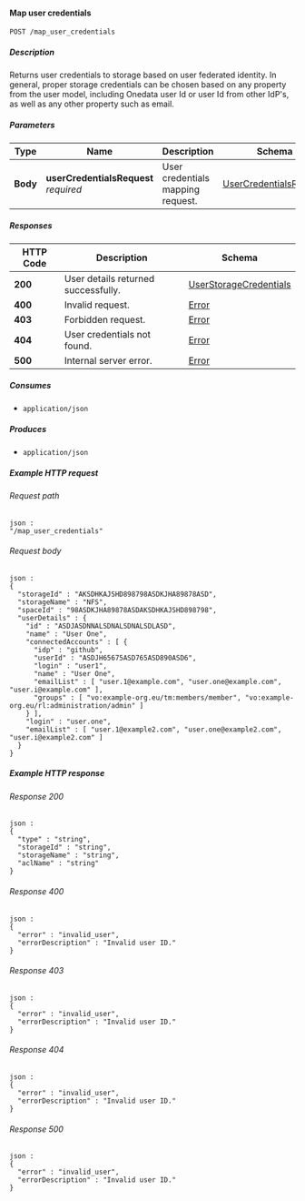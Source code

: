 
<a name="map_user_credentials"></a>
#### Map user credentials
```
POST /map_user_credentials
```


##### Description
Returns user credentials to storage based on user federated identity. In general, proper storage credentials can be chosen based on any property from the user model, including Onedata user Id or user Id from other IdP's, as well as any other property such as email.


##### Parameters

|Type|Name|Description|Schema|Default|
|---|---|---|---|---|
|**Body**|**userCredentialsRequest**  <br>*required*|User credentials mapping request.|[UserCredentialsRequest](../definitions/UserCredentialsRequest.md#usercredentialsrequest)|--|


##### Responses

|HTTP Code|Description|Schema|
|---|---|---|
|**200**|User details returned successfully.|[UserStorageCredentials](../definitions/UserStorageCredentials.md#userstoragecredentials)|
|**400**|Invalid request.|[Error](../definitions/Error.md#error)|
|**403**|Forbidden request.|[Error](../definitions/Error.md#error)|
|**404**|User credentials not found.|[Error](../definitions/Error.md#error)|
|**500**|Internal server error.|[Error](../definitions/Error.md#error)|


##### Consumes

* `application/json`


##### Produces

* `application/json`


##### Example HTTP request

###### Request path
```
json :
"/map_user_credentials"
```


###### Request body
```
json :
{
  "storageId" : "AKSDHKAJSHD898798ASDKJHA89878ASD",
  "storageName" : "NFS",
  "spaceId" : "98ASDKJHA89878ASDAKSDHKAJSHD898798",
  "userDetails" : {
    "id" : "ASDJASDNNALSDNALSDNALSDLASD",
    "name" : "User One",
    "connectedAccounts" : [ {
      "idp" : "github",
      "userId" : "ASDJH65675ASD765ASD890ASD6",
      "login" : "user1",
      "name" : "User One",
      "emailList" : [ "user.1@example.com", "user.one@example.com", "user.i@example.com" ],
      "groups" : [ "vo:example-org.eu/tm:members/member", "vo:example-org.eu/rl:administration/admin" ]
    } ],
    "login" : "user.one",
    "emailList" : [ "user.1@example2.com", "user.one@example2.com", "user.i@example2.com" ]
  }
}
```


##### Example HTTP response

###### Response 200
```
json :
{
  "type" : "string",
  "storageId" : "string",
  "storageName" : "string",
  "aclName" : "string"
}
```


###### Response 400
```
json :
{
  "error" : "invalid_user",
  "errorDescription" : "Invalid user ID."
}
```


###### Response 403
```
json :
{
  "error" : "invalid_user",
  "errorDescription" : "Invalid user ID."
}
```


###### Response 404
```
json :
{
  "error" : "invalid_user",
  "errorDescription" : "Invalid user ID."
}
```


###### Response 500
```
json :
{
  "error" : "invalid_user",
  "errorDescription" : "Invalid user ID."
}
```



